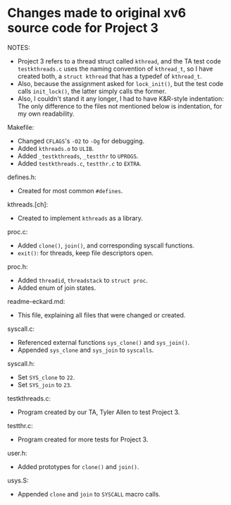 Changes made to original xv6 source code for Project 3
===

NOTES:
- Project 3 refers to a thread struct called `kthread`, and the TA test
code `testkthreads.c` uses the naming convention of `kthread_t`, so I
have created both, a `struct kthread` that has a typedef of `kthread_t`.
- Also, because the assignment asked for `lock_init()`, but the test
code calls `init_lock()`, the latter simply calls the former.
- Also, I couldn't stand it any longer, I had to have K&R-style
indentation: The only difference to the files not mentioned below is
indentation, for my own readability.

Makefile:
- Changed `CFLAGS`'s `-O2` to `-Og` for debugging.
- Added `kthreads.o` to `ULIB`.
- Added `_testkthreads`, `_testthr` to `UPROGS`.
- Added `testkthreads.c`, `testthr.c` to `EXTRA`.

defines.h:
- Created for most common `#defines`.

kthreads.[ch]:
- Created to implement `kthreads` as a library.

proc.c:
- Added `clone()`, `join()`, and corresponding syscall functions.
- `exit()`:  for threads, keep file descriptors open.

proc.h:
- Added `threadid`, `threadstack` to `struct proc`.
- Added enum of join states.

readme-eckard.md:
- This file, explaining all files that were changed or created.

syscall.c:
- Referenced external functions `sys_clone()` and `sys_join()`.
- Appended `sys_clone` and `sys_join` to `syscalls`.

syscall.h:
- Set `SYS_clone` to `22`.
- Set `SYS_join` to `23`.

testkthreads.c:
- Program created by our TA, Tyler Allen to test Project 3.

testthr.c:
- Program created for more tests for Project 3.

user.h:
- Added prototypes for `clone()` and `join()`.

usys.S:
- Appended `clone` and `join` to `SYSCALL` macro calls.
